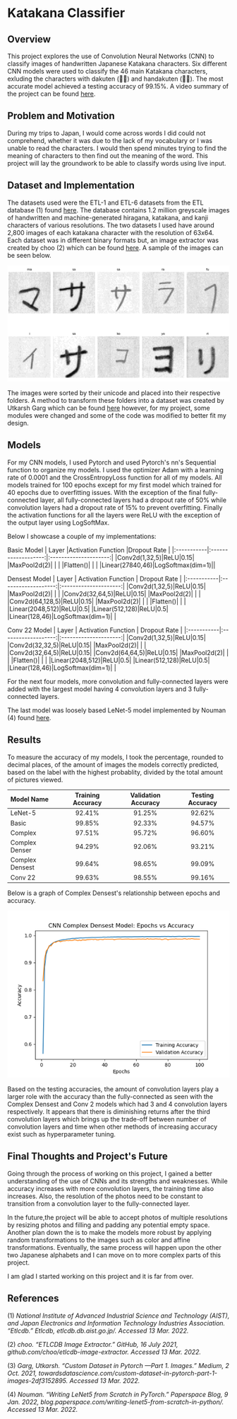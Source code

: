 # Katakana Classifier

## Overview

This project explores the use of Convolution Neural Networks (CNN) to classify images of handwritten Japanese Katakana characters. Six different CNN models were used to classify the 46 main Katakana characters, exluding the characters with dakuten (◌゙) and handakuten (◌゚). The most accurate model achieved a testing accuracy of 99.15%. A video summary of the project can be found [here](google.com).

## Problem and Motivation

During my trips to Japan, I would come across words I did could not comprehend, whether it was due to the lack of my vocabulary or I was unable to read the characters. I would then spend minutes trying to find the meaning of characters to then find out the meaning of the word. This project will lay the groundwork to be able to classify words using live input.

## Dataset and Implementation
The datasets used were the ETL-1 and ETL-6 datasets from the ETL database (1) found [here](http://etlcdb.db.aist.go.jp/). The database contains 1.2 million greyscale images of handwritten and machine-generated hiragana, katakana, and kanji characters of various resolutions. The two datasets I used have around 2,800 images of each katakana character with the resolution of 63x64. Each dataset was in different binary formats but, an image extractor was created by choo (2) which can be found [here](https://github.com/choo/etlcdb-image-extractor). A sample of the images can be seen below.

![Image](https://github.com/zach-dascil/katakana-classifier/blob/gh-pages/assets/random_katakana.png?raw=true)

The images were sorted by their unicode and placed into their respective folders. A method to transform these folders into a dataset was created by Utkarsh Garg which can be found [here](towardsdatascience.com/custom-dataset-in-pytorch-part-1-images-2df3152895) however, for my project, some modules were changed and some of the code was modified to better fit my design.

## Models

For my CNN models, I used Pytorch and used Pytorch's nn's Sequential function to organize my models. I used the optimizer Adam with a learning rate of 0.0001 and the CrossEntropyLoss function for all of my models. All models trained for 100 epochs except for my first model which trained for 40 epochs due to overfitting issues. With the exception of the final fully-connected layer, all fully-connected layers had a dropout rate of 50% while convolution layers had a dropout rate of 15% to prevent overfitting. Finally the activation functions for all the layers were ReLU with the exception of the output layer using LogSoftMax.

Below I showcase a couple of my implementations:


Basic Model
| Layer |Activation Function |Dropout Rate |
|:-----------|:-------------------:|:---------------------:|
|Conv2d(1,32,5)|ReLU|0.15|
|MaxPool2d(2)|  |  |
|Flatten()|  |  |
|Linear(27840,46)|LogSoftmax(dim=1)||

Densest Model
| Layer | Activation Function | Dropout Rate |
|:-----------|:-------------------:|:---------------------:|
|Conv2d(1,32,5)|ReLU|0.15|
|MaxPool2d(2)|  |  |
|Conv2d(32,64,5)|ReLU|0.15|
|MaxPool2d(2)|  |  |
|Conv2d(64,128,5)|ReLU|0.15|
|MaxPool2d(2)|  |  |
|Flatten()|  |  |
|Linear(2048,512)|ReLU|0.5|
|Linear(512,128)|ReLU|0.5|
|Linear(128,46)|LogSoftmax(dim=1)|  |

Conv 22 Model
| Layer | Activation Function | Dropout Rate |
|:-----------|:-------------------:|:---------------------:|
|Conv2d(1,32,5)|ReLU|0.15|
|Conv2d(32,32,5)|ReLU|0.15|
|MaxPool2d(2)|  |  |
|Conv2d(32,64,5)|ReLU|0.15|
|Conv2d(64,64,5)|ReLU|0.15|
|MaxPool2d(2)|  |  |
|Flatten()|  |  |
|Linear(2048,512)|ReLU|0.5|
|Linear(512,128)|ReLU|0.5|
|Linear(128,46)|LogSoftmax(dim=1)|  |

For the next four models, more convolution and fully-connected layers were added with the largest model having 4 convolution layers and 3 fully-connected layers.

The last model was loosely based LeNet-5 model implemented by Nouman (4) found [here](https://blog.paperspace.com/writing-lenet5-from-scratch-in-python/).

## Results

To measure the accuracy of my models, I took the percentage, rounded to decimal places, of the amount of images the models correctly predicted, based on the label with the highest probablity, divided by the total amount of pictures viewed.

| Model Name | Training Accuracy | Validation Accuracy | Testing Accuracy |
|:-----------|:-------------------:|:---------------------:|:------------------:|
|LeNet-5|92.41%|91.25%|92.62%|
|Basic|99.85%|92.33%|94.57%|
|Complex|97.51%|95.72%|96.60%|
|Complex Denser|94.29%|92.06%|93.21%|
|Complex Densest|99.64%|98.65%|99.09%|
|Conv 22|99.63%|98.55%|99.16%|

Below is a graph of Complex Densest's relationship between epochs and accuracy.

![Image](https://github.com/zach-dascil/katakana-classifier/blob/gh-pages/assets/cnn%20densest.png?raw=true)

Based on the testing accuracies, the amount of convolution layers play a larger role with the accuracy than the fully-connected as seen with the Complex Densest and Conv 2 models which had 3 and 4 convolution layers respectively. It appears that there is diminishing returns after the third convolution layers which brings up the trade-off between number of convolution layers and time when other methods of increasing accuracy exist such as hyperparameter tuning.

## Final Thoughts and Project's Future

Going through the process of working on this project, I gained a better understanding of the use of CNNs and its strengths and weaknesses. While accuracy increases with more convolution layers, the training time also increases. Also, the resolution of the photos need to be constant to transition from a convolution layer to the fully-connected layer.

In the future,the project will be able to accept photos of multiple resolutions by resizing photos and filling and padding any potential empty space. Another plan down the is to make the models more robust by applying random transformations to the images such as color and affine transformations. Eventually, the same process will happen upon the other two Japanese alphabets and I can move on to more complex parts of this project.

I am glad I started working on this project and it is far from over.

## References

(1) _National Institute of Advanced Industrial Science and Technology (AIST), and Japan Electronics and Information Technology Industries Association. “Etlcdb.” Etlcdb, etlcdb.db.aist.go.jp/. Accessed 13 Mar. 2022._

(2) _choo. “ETLCDB Image Extractor.” GitHub, 16 July 2021, github.com/choo/etlcdb-image-extractor. Accessed 13 Mar. 2022._

(3) _Garg, Utkarsh. “Custom Dataset in Pytorch —Part 1. Images.” Medium, 2 Oct. 2021, towardsdatascience.com/custom-dataset-in-pytorch-part-1-images-2df3152895. Accessed 13 Mar. 2022._

(4) _Nouman. “Writing LeNet5 from Scratch in PyTorch.” Paperspace Blog, 9 Jan. 2022, blog.paperspace.com/writing-lenet5-from-scratch-in-python/. Accessed 13 Mar. 2022._
